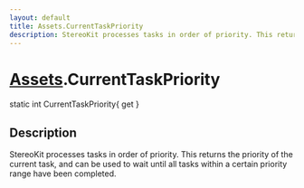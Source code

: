 ```yaml
---
layout: default
title: Assets.CurrentTaskPriority
description: StereoKit processes tasks in order of priority. This returns the priority of the current task, and can be used to wait until all tasks within a certain priority range have been completed.
---
```

# [Assets]({{site.url}}/Pages/Reference/Assets.html).CurrentTaskPriority

<div class='signature' markdown='1'>
static int CurrentTaskPriority{ get }
</div>

## Description
StereoKit processes tasks in order of priority. This
returns the priority of the current task, and can be used to wait
until all tasks within a certain priority range have been
completed.

